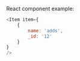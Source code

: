 React component example:

```js
<Item item={
    {
        name: 'adds',
        _id: '12'
    }
}
/>
```


